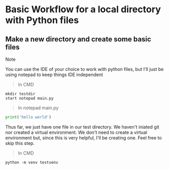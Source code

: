 # Basic Workflow for a local directory with Python files

## Make a new directory and create some basic files

> [!NOTE]
> You can use the IDE of your choice to work with python files, but I'll just be using notepad to keep things IDE independent

> In CMD

```console
mkdir testdir
start notepad main.py
```
> In notepad
> main.py

```python
print('hello world')
```

Thus far, we just have one file in our test directory. We haven't iniated git nor created a virtual environment. 
We don't need to create a virtual environment but, since this is very helpful, I'll be creating one. Feel free to skip this step.

> In CMD
```console
python -m venv testvenv
```
